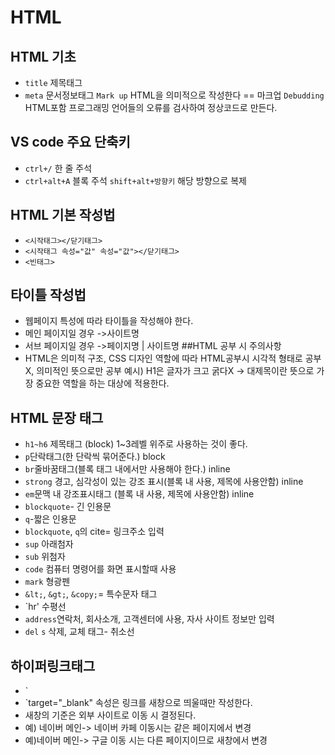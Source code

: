 # HTML
## HTML 기초
* `title` 제목태그
* `meta` 문서정보태그
`Mark up` HTML을 의미적으로 작성한다 == 마크업
`Debudding` HTML포함 프로그래밍 언어들의 오류를 검사하여 정상코드로 만든다.
## VS code 주요 단축키
* `ctrl+/` 한 줄 주석
* `ctrl+alt+A` 블록 주석
`shift+alt+방향키` 해당 방향으로 복제 
## HTML 기본 작성법
* `<시작태그></닫기태그>`
* `<시작태그 속성="값" 속성="값"></닫기태그>`
* `<빈태그>` 
## 타이틀 작성법
* 웹페이지 특성에 따라 타이틀을 작성해야 한다.
* 메인 페이지일 경우 ->사이트명
* 서브 페이지일 경우 ->페이지명 | 사이트명
##HTML 공부 시 주의사항
* HTML은 의미적 구조, CSS 디자인 역할에 따라 HTML공부시 시각적 형태로 공부X, 의미적인 뜻으로만 공부
예시) H1은 글자가 크고 굵다X -> 대제목이란 뜻으로 가장 중요한 역할을 하는 대상에 적용한다.
## HTML 문장 태그
* `h1~h6` 제목태그 (block) 1~3레벨 위주로 사용하는 것이 좋다.
* `p`단락태그(한 단락씩 묶어준다.) block
* `br`줄바꿈태그(블록 태그 내에서만 사용해야 한다.) inline
* `strong` 경고, 심각성이 있는 강조 표시(블록 내 사용, 제목에 사용안함) inline
* `em`문맥 내 강조표시태그 (블록 내 사용, 제목에 사용안함) inline
* `blockquote`- 긴 인용문
* `q`-짧은 인용문
* `blockquote`, `q`의 cite= 링크주소 입력
* `sup` 아래첨자
* `sub` 위첨자
* `code` 컴퓨터 명령어를 화면 표시할때 사용
* `mark` 형광펜
* `&lt;`, `&gt;`, `&copy;`= 특수문자 태그
* `hr' 수평선
* `address`연락처, 회사소개, 고객센터에 사용, 자사 사이트 정보만 입력
* `del` `s` 삭제, 교체 태그- 취소선
## 하이퍼링크태그
* `<a href="#" target="_blank"></a>
* `target="_blank" 속성은 링크를 새창으로 띄울때만 작성한다.
* 새창의 기준은 외부 사이트로 이동 시 결정된다.
* 예) 네이버 메인-> 네이버 카페 이동시는 같은 페이지에서 변경
* 예)네이버 메인-> 구글 이동 시는 다른 페이지이므로 새창에서 변경

